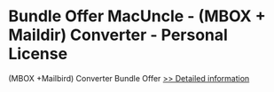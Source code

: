 # Bundle Offer MacUncle - (MBOX + Maildir) Converter - Personal License
(MBOX +Mailbird) Converter Bundle Offer
[>> Detailed information](https://secure.shareit.com/shareit/product.html?productid=300998516&affiliateid=200057808)